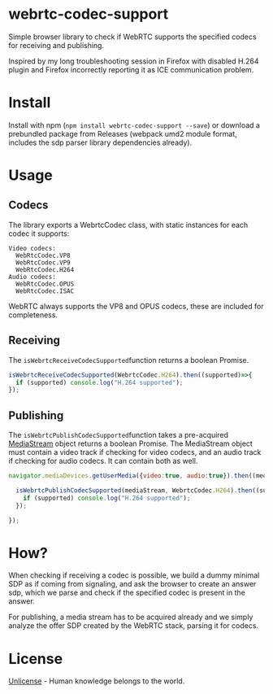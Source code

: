 # webrtc-codec-support

Simple browser library to check if WebRTC supports the specified codecs for receiving and publishing.

Inspired by my long troubleshooting session in Firefox with disabled H.264 plugin and Firefox incorrectly reporting it as ICE communication problem.

# Install

Install with npm (`npm install webrtc-codec-support --save`) or download a prebundled package from Releases (webpack umd2 module format, includes the sdp parser library dependencies already). 

# Usage

## Codecs 

The library exports a WebrtcCodec class, with static instances for each codec it supports:

```
Video codecs:
  WebRtcCodec.VP8
  WebRtcCodec.VP9
  WebRtcCodec.H264
Audio codecs:
  WebRtcCodec.OPUS
  WebRtcCodec.ISAC
``` 

WebRTC always supports the VP8 and OPUS codecs, these are included for completeness.

## Receiving

The `isWebrtcReceiveCodecSupported`function returns a boolean Promise.

```js
isWebrtcReceiveCodecSupported(WebrtcCodec.H264).then((supported)=>{
  if (supported) console.log("H.264 supported");
});
```

## Publishing

The `isWebrtcPublishCodecSupported`function takes a pre-acquired [MediaStream](https://developer.mozilla.org/en-US/docs/Web/API/MediaStream) object returns a boolean Promise. The MediaStream object must contain a video track if checking for video codecs, and an audio track if checking for audio codecs. It can contain both as well.

```js
navigator.mediaDevices.getUserMedia({video:true, audio:true}).then((mediaStream) => {

  isWebrtcPublishCodecSupported(mediaStream, WebrtcCodec.H264).then((supported)=>{
    if (supported) console.log("H.264 supported");
  });

});
```

# How?

When checking if receiving a codec is possible, we build a dummy minimal SDP as if coming from signaling, and ask the browser to create an answer sdp, which we parse and check if the specified codec is present in the answer.

For publishing, a media stream has to be acquired already and we simply analyze the offer SDP created by the WebRTC stack, parsing it for codecs.

# License

[Unlicense](https://unlicense.org]) - Human knowledge belongs to the world.

